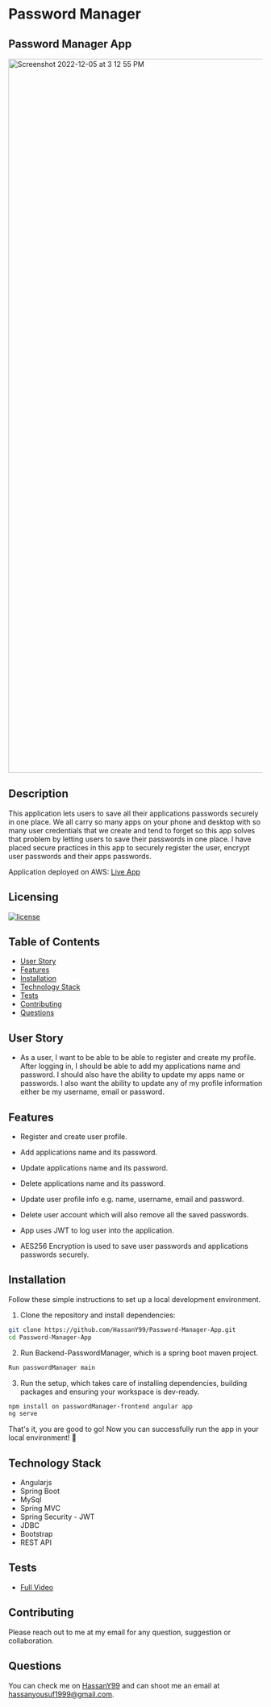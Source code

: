 # Password Manager 

## Password Manager App

<img width="1416" alt="Screenshot 2022-12-05 at 3 12 55 PM" src="https://user-images.githubusercontent.com/86437158/205733922-665b0539-a0d0-4b4e-8986-a37b876abf11.png">

  ## Description

  This application lets users to save all their applications passwords securely in one place. We all carry so many apps on your phone and desktop with so many user credentials that we create and tend to forget so this app solves that problem by letting users to save their passwords in one place. I have placed secure practices in this app to securely register the user, encrypt user passwords and their apps passwords.
  
  Application deployed on AWS: [Live App](http://ngpasswordmanager.s3-website.us-east-2.amazonaws.com/)

  ## Licensing

  [![license](https://img.shields.io/badge/license-MIT-blue)](https://shields.io)

  ## Table of Contents
  - [User Story](#user-story)
  - [Features](#features)
  - [Installation](#installation)
  - [Technology Stack](#technology-stack)
  - [Tests](#tests)
  - [Contributing](#contributing)
  - [Questions](#questions)

  ## User Story

* As a user, I want to be able to be able to register and create my profile. After logging in, I should be able to add my applications name and password. I should also have the ability to update my apps name or passwords. I also want the ability to update any of my profile information either be my username, email or password.

## Features

  * Register and create user profile.

  * Add applications name and its password.

  * Update applications name and its password.

  * Delete applications name and its password.

  * Update user profile info e.g. name, username, email and password.
  
  * Delete user account which will also remove all the saved passwords.

  * App uses JWT to log user into the application.

  * AES256 Encryption is used to save user passwords and applications passwords securely.

  ## Installation

  Follow these simple instructions to set up a local development environment.

1. Clone the repository and install dependencies:

  ```bash
  git clone https://github.com/HassanY99/Password-Manager-App.git
  cd Password-Manager-App
  ```
2. Run Backend-PasswordManager, which is a spring boot maven project.

  ```bash
  Run passwordManager main
  ```
  
3. Run the setup, which takes care of installing dependencies, building packages and ensuring your workspace is dev-ready.

  ```bash
  npm install on passwordManager-frontend angular app
  ng serve
  ```

That's it, you are good to go! Now you can successfully run the app in your local environment! 👾

 ## Technology Stack

  - Angularjs
  - Spring Boot
  - MySql
  - Spring MVC
  - Spring Security - JWT
  - JDBC
  - Bootstrap
  - REST API
  
  ## Tests

  - [Full Video](https://drive.google.com/file/d/1Ys2LGScf0zBTgnlRZZwn5Dw164LzmTkQ/view)
  

  ## Contributing

  Please reach out to me at my email for any question, suggestion or collaboration.

  ## Questions

  You can check me on [HassanY99](https://github.com/HassanY99) and can shoot me an email at hassanyousuf1999@gmail.com.
